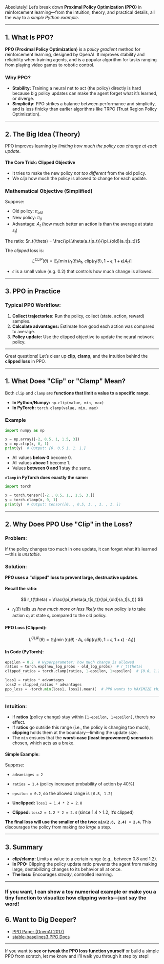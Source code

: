 Absolutely! Let’s break down **Proximal Policy Optimization (PPO)** in reinforcement learning—from the intuition, theory, and practical details, all the way to a *simple Python example*.

---

## 1. What Is PPO?

**PPO (Proximal Policy Optimization)** is a *policy gradient* method for reinforcement learning, designed by OpenAI. It improves stability and reliability when training agents, and is a popular algorithm for tasks ranging from playing video games to robotic control.

### Why PPO?

* **Stability:** Training a neural net to act (the policy) directly is hard because big policy updates can make the agent forget what it’s learned, or diverge.
* **Simplicity:** PPO strikes a balance between performance and simplicity, and is less finicky than earlier algorithms like TRPO (Trust Region Policy Optimization).

---

## 2. The Big Idea (Theory)

PPO improves learning by *limiting how much the policy can change at each update*.

#### The Core Trick: **Clipped Objective**

* It tries to make the new policy *not too different* from the old policy.
* We *clip* how much the policy is allowed to change for each update.

### Mathematical Objective (Simplified)

Suppose:

* Old policy: $\pi_{old}$
* New policy: $\pi_\theta$
* Advantage: $A_t$ (how much better an action is than the average at state $s_t$)

The ratio:
$r_t(\theta) = \frac{\pi_\theta(a_t|s_t)}{\pi_{old}(a_t|s_t)}$

The *clipped* loss is:

$$
L^{CLIP}(\theta) = \mathbb{E}_t \left[ \min(r_t(\theta) A_t, \ \text{clip}(r_t(\theta), 1-\epsilon, 1+\epsilon) A_t) \right]
$$

* $\epsilon$ is a small value (e.g. 0.2) that controls how much change is allowed.

---

## 3. PPO in Practice

### Typical PPO Workflow:

1. **Collect trajectories:** Run the policy, collect (state, action, reward) samples.
2. **Calculate advantages:** Estimate how good each action was compared to average.
3. **Policy update:** Use the clipped objective to update the neural network policy.

---

Great questions! Let’s clear up **clip**, **clamp**, and the intuition behind the **clipped loss** in PPO.

---

## 1. What Does "Clip" or "Clamp" Mean?

Both `clip` and `clamp` are **functions that limit a value to a specific range**.

* **In Python/Numpy:** `np.clip(value, min, max)`
* **In PyTorch:** `torch.clamp(value, min, max)`

### Example

```python
import numpy as np

x = np.array([-2, 0.5, 1, 1.5, 3])
y = np.clip(x, 0, 1)
print(y)  # Output: [0. 0.5 1. 1. 1.]
```

* All values **below 0** become 0.
* All values **above 1** become 1.
* Values **between 0 and 1** stay the same.

**`clamp` in PyTorch does exactly the same:**

```python
import torch

x = torch.tensor([-2., 0.5, 1., 1.5, 3.])
y = torch.clamp(x, 0, 1)
print(y)  # Output: tensor([0. , 0.5, 1. , 1. , 1. ])
```

---

## 2. Why Does PPO Use "Clip" in the Loss?

### Problem:

If the policy changes too much in one update, it can forget what it’s learned—this is *unstable*.

### Solution:

**PPO uses a "clipped" loss to prevent large, destructive updates.**

#### Recall the ratio:

$$
r_t(\theta) = \frac{\pi_\theta(a_t|s_t)}{\pi_{old}(a_t|s_t)}
$$

* $r_t(\theta)$ tells us *how much more or less likely* the new policy is to take action $a_t$ at state $s_t$ compared to the old policy.

#### PPO Loss (Clipped):

$$
L^{CLIP}(\theta) = \mathbb{E}_t\Big[
    \min\Big(
        r_t(\theta) \cdot A_t, \;
        \text{clip}(r_t(\theta), 1-\epsilon, 1+\epsilon) \cdot A_t
    \Big)
\Big]
$$

#### In Code (PyTorch):

```python
epsilon = 0.2  # Hyperparameter: how much change is allowed
ratios = torch.exp(new_log_probs - old_log_probs)  # r_t(theta)
clipped_ratios = torch.clamp(ratios, 1-epsilon, 1+epsilon)  # [0.8, 1.2] if epsilon=0.2

loss1 = ratios * advantages
loss2 = clipped_ratios * advantages
ppo_loss = -torch.min(loss1, loss2).mean()  # PPO wants to MAXIMIZE this (so we use -loss for gradient descent)
```

---

### Intuition:

* If **ratios** (policy change) stay within `[1-epsilon, 1+epsilon]`, there’s no effect.
* If **ratios** go outside this range (i.e., the policy is changing too much), **clipping** holds them at the boundary—limiting the update size.
* The `min` ensures that the **worst-case (least improvement) scenario** is chosen, which acts as a brake.

#### **Simple Example:**

Suppose:

* `advantages = 2`

* `ratios = 1.4`  (policy increased probability of action by 40%)

* `epsilon = 0.2`, so the allowed range is `[0.8, 1.2]`

* **Unclipped:** `loss1 = 1.4 * 2 = 2.8`

* **Clipped:**   `loss2 = 1.2 * 2 = 2.4` (since 1.4 > 1.2, it’s clipped)

**The final loss will use the smaller of the two: `min(2.8, 2.4) = 2.4`.**
This discourages the policy from making *too large* a step.

---

## 3. Summary

* **clip/clamp:** Limits a value to a certain range (e.g., between 0.8 and 1.2).
* **In PPO:** Clipping the policy update ratio prevents the agent from making large, destabilizing changes to its behavior all at once.
* **The loss:** Encourages *steady*, controlled learning.

---

### If you want, I can show a toy numerical example or make you a tiny function to visualize how clipping works—just say the word!

## 6. Want to Dig Deeper?

* [PPO Paper (OpenAI 2017)](https://arxiv.org/abs/1707.06347)
* [stable-baselines3 PPO Docs](https://stable-baselines3.readthedocs.io/en/master/modules/ppo.html)

---

If you want to **see or tweak the PPO loss function yourself** or build a simple PPO from scratch, let me know and I’ll walk you through it step by step!
